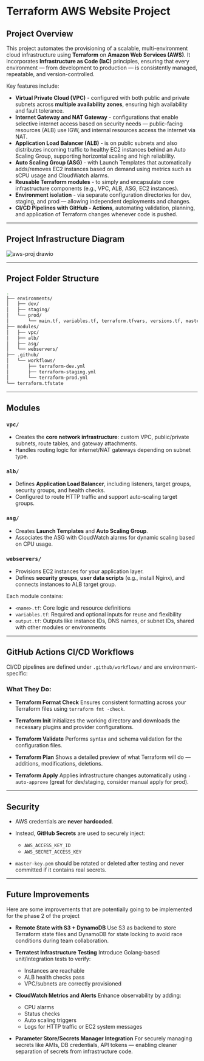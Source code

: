 # Terraform AWS Website Project

## Project Overview

This project automates the provisioning of a scalable, multi-environment cloud infrastructure using **Terraform** on **Amazon Web Services (AWS)**. It incorporates **Infrastructure as Code (IaC)** principles, ensuring that every environment — from development to production — is consistently managed, repeatable, and version-controlled.

Key features include:

* **Virtual Private Cloud (VPC)** - configured with both public and private subnets across **multiple availability zones**, ensuring high availability and fault tolerance.
* **Internet Gateway and NAT Gateway** - configurations that enable selective internet access based on security needs — public-facing resources (ALB) use IGW, and internal resources access the internet via NAT.
* **Application Load Balancer (ALB)** - is on public subnets and also distributes incoming traffic to healthy EC2 instances behind an Auto Scaling Group, supporting horizontal scaling and high reliability.
* **Auto Scaling Group (ASG)** - with Launch Templates that automatically adds/removes EC2 instances based on demand using metrics such as sCPU usage and CloudWatch alarms.
* **Reusable Terraform modules** - to simply and encapsulate core infrastructure components (e.g., VPC, ALB, ASG, EC2 instances).
* **Environment isolation** - via separate configuration directories for dev, staging, and prod — allowing independent deployments and changes.
* **CI/CD Pipelines with GitHub - Actions**, automating validation, planning, and application of Terraform changes whenever code is pushed.

---
## Project Infrastructure Diagram

![aws-proj drawio](https://github.com/user-attachments/assets/2d7da1cd-1c07-4132-a41a-f99acabfaa3b)

---
## Project Folder Structure

```bash
.
├── environments/
│   ├── dev/
│   ├── staging/
│   └── prod/
│       └── main.tf, variables.tf, terraform.tfvars, versions.tf, master-key.pem
├── modules/
│   ├── vpc/
│   ├── alb/
│   ├── asg/
│   └── webservers/
├── .github/
│   └── workflows/
│       ├── terraform-dev.yml
│       ├── terraform-staging.yml
│       └── terraform-prod.yml
└── terraform.tfstate
```

---

## Modules

### `vpc/`

* Creates the **core network infrastructure**: custom VPC, public/private subnets, route tables, and gateway attachments.
* Handles routing logic for internet/NAT gateways depending on subnet type.

### `alb/`

* Defines **Application Load Balancer**, including listeners, target groups, security groups, and health checks.
* Configured to route HTTP traffic and support auto-scaling target groups.

### `asg/`

* Creates **Launch Templates** and **Auto Scaling Group**.
* Associates the ASG with CloudWatch alarms for dynamic scaling based on CPU usage.

### `webservers/`

* Provisions EC2 instances for your application layer.
* Defines **security groups**, **user data scripts** (e.g., install Nginx), and connects instances to ALB target group.

Each module contains:

* `<name>.tf`: Core logic and resource definitions
* `variables.tf`: Required and optional inputs for reuse and flexibility
* `output.tf`: Outputs like instance IDs, DNS names, or subnet IDs, shared with other modules or environments

---

## GitHub Actions CI/CD Workflows

CI/CD pipelines are defined under `.github/workflows/` and are environment-specific:

### What They Do:

* **Terraform Format Check**
  Ensures consistent formatting across your Terraform files using `terraform fmt -check`.

* **Terraform Init**
  Initializes the working directory and downloads the necessary plugins and provider configurations.

* **Terraform Validate**
  Performs syntax and schema validation for the configuration files.

* **Terraform Plan**
  Shows a detailed preview of what Terraform will do — additions, modifications, deletions.

* **Terraform Apply**
  Applies infrastructure changes automatically using `-auto-approve` (great for dev/staging, consider manual apply for prod).

---

## Security

* AWS credentials are **never hardcoded**.
* Instead, **GitHub Secrets** are used to securely inject:

  * `AWS_ACCESS_KEY_ID`
  * `AWS_SECRET_ACCESS_KEY`
* `master-key.pem` should be rotated or deleted after testing and never committed if it contains real secrets.

---

## Future Improvements

Here are some improvements that are potentially going to be implemented for the phase 2 of the project

* **Remote State with S3 + DynamoDB**
  Use S3 as backend to store Terraform state files and DynamoDB for state locking to avoid race conditions during team collaboration.

* **Terratest Infrastructure Testing**
  Introduce Golang-based unit/integration tests to verify:

  * Instances are reachable
  * ALB health checks pass
  * VPC/subnets are correctly provisioned

* **CloudWatch Metrics and Alerts**
  Enhance observability by adding:

  * CPU alarms
  * Status checks
  * Auto scaling triggers
  * Logs for HTTP traffic or EC2 system messages

* **Parameter Store/Secrets Manager Integration**
  For securely managing secrets like AMIs, DB credentials, API tokens — enabling cleaner separation of secrets from infrastructure code.
